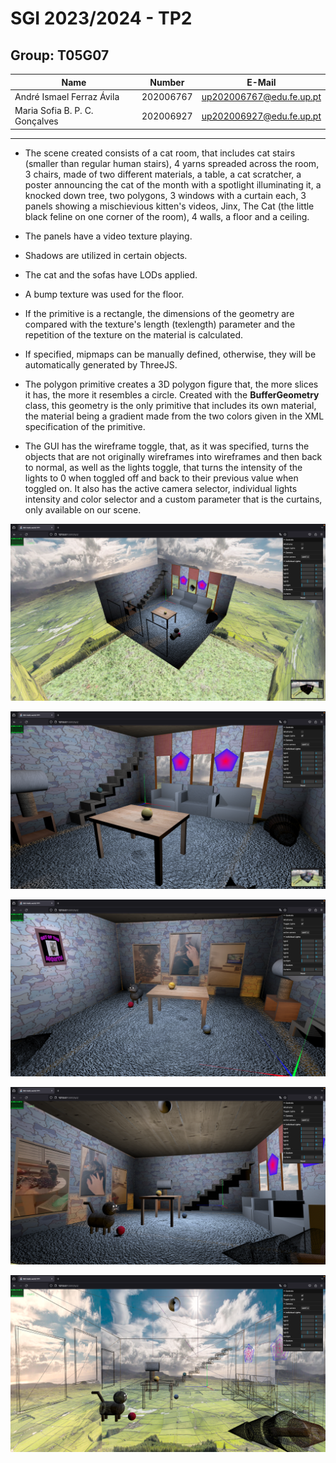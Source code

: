 # SGI 2023/2024 - TP2

## Group: T05G07

| Name                           | Number    | E-Mail                   |
| ------------------------------ | --------- | ------------------------ |
| André Ismael Ferraz Ávila      | 202006767 | up202006767@edu.fe.up.pt |
| Maria Sofia B. P. C. Gonçalves | 202006927 | up202006927@edu.fe.up.pt |

---

* The scene created consists of a cat room, that includes cat stairs (smaller than regular human stairs), 4 yarns spreaded across the room, 3 chairs, made of two different materials, a table, a cat scratcher, a poster announcing the cat of the month with a spotlight illuminating it, a knocked down tree, two polygons, 3 windows with a curtain each, 3 panels showing a mischievious kitten's videos, Jinx, The Cat (the little black feline on one corner of the room), 4 walls, a floor and a ceiling.

* The panels have a video texture playing.

* Shadows are utilized in certain objects.
  
* The cat and the sofas have LODs applied.

* A bump texture was used for the floor.

* If the primitive is a rectangle, the dimensions of the geometry are compared with the texture's length (texlength) parameter and the repetition of the texture on the material is calculated.

* If specified, mipmaps can be manually defined, otherwise, they will be automatically generated by ThreeJS.

* The polygon primitive creates a 3D polygon figure that, the more slices it has, the more it resembles a circle. Created with the **BufferGeometry** class, this geometry is the only primitive that includes its own material, the material being a gradient made from the two colors given in the XML specification of the primitive.

* The GUI has the wireframe toggle, that, as it was specified, turns the objects that are not originally wireframes into wireframes and then back to normal, as well as the lights toggle, that turns the intensity of the lights to 0 when toggled off and back to their previous value when toggled on. It also has the active camera selector, individual lights intensity and color selector and a custom parameter that is the curtains, only available on our scene. 


![Screenshot](/tp2/screenshots/print2.png)

![Screenshot](/tp2/screenshots/print3.png)

![Screenshot](/tp2/screenshots/print4.png)

![Screenshot](/tp2/screenshots/print5.png)

![Screenshot](/tp2/screenshots/print6.png)